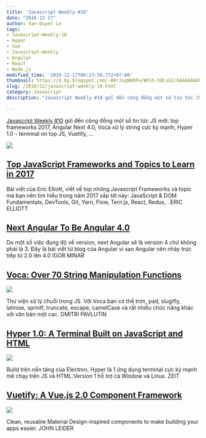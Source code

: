 ```yaml
---
title: 'Javascript Weekly #10'
date: "2016-12-17"
author: Van-Duyet Le
tags:
- Javascript-Weekly-10
- Hyper
- Vue
- Javascript-Weekly
- Angular
- React
- Node.js
modified_time: '2016-12-17T08:23:58.772+07:00'
thumbnail: https://4.bp.blogspot.com/-BRrJsgNHOPo/WFSS-hQLsGI/AAAAAAAAhGs/yDzG4caJSxEfSfL8ldoaWP77igcyefSVACK4B/s1600/Templating-Engines-for-JavaScript.png
slug: /2016/12/javascript-weekly-10.html
category: Javascript
description: "Javascript Weekly #10 gửi đến cộng đồng một số tin tức JS mới: top frameworks 2017, Angular Next 4.0, Voca xử lý string cực kỳ mạnh, Hyper 1.0 - terminal on top JS, Vuetify, ..."

---
```


[Javascript Weekly #10](https://blog.duyet.net/2016/12/javascript-weekly-10.html) gửi đến cộng đồng một số tin tức JS mới: top frameworks 2017, Angular Next 4.0, Voca xử lý string cực kỳ mạnh, Hyper 1.0 - terminal on top JS, Vuetify, ...

![](https://4.bp.blogspot.com/-BRrJsgNHOPo/WFSS-hQLsGI/AAAAAAAAhGs/yDzG4caJSxEfSfL8ldoaWP77igcyefSVACK4B/s640/Templating-Engines-for-JavaScript.png)

## [Top JavaScript Frameworks and Topics to Learn in 2017](https://medium.com/javascript-scene/top-javascript-frameworks-topics-to-learn-in-2017-700a397b711?utm_source=duyetdev.com&amp;utm_medium=blog) ##
Bài viết của Eric Elliott, viết về top những Javascript Frameworks và topic mà bạn nên tìm hiểu trong năm 2017 sắp tới này: JavaScript & DOM Fundamentals, DevTools, Git, Yarn, Flow, Tern.js, React, Redux, .
ERIC ELLIOTT

## [Next Angular To Be Angular 4.0](http://angularjs.blogspot.com/2016/12/ok-let-me-explain-its-going-to-be.html?utm_source=blog.duyetdev.com&amp;utm_medium=blog) ##
Do một số việc đụng độ về version, next Angular sẽ là version 4 chứ không phải là 3. Đây là bài viết từ blog của Angular vì sao Angular nên nhảy trực tiếp từ 2.0 lên 4.0
IGOR MINAR

## [Voca: Over 70 String Manipulation Functions](https://vocajs.com/?utm_source=duyetdev.com&amp;utm_medium=blog) ##

![](https://1.bp.blogspot.com/-jqnTwUimjlM/WFSQPsCY0bI/AAAAAAAAhGM/TXT0-izvFYIFI8Bk43cE7iUCdKFC5FpyQCK4B/s400/voca-logo.png)

Thư viện xử lý chuỗi trong JS. Với Voca bạn có thể trim, pad, slugifly, latinise, sprintf, truncate, escape, camelCase và rất nhiều chức năng khác với văn bản một cac.
DMITRI PAVLUTIN

## [Hyper 1.0: A Terminal Built on JavaScript and HTML](https://github.com/zeit/hyper) ##

![](https://3.bp.blogspot.com/-nMpf85kMJ3c/WFSQ1Wu3_YI/AAAAAAAAhGU/Lnglt-xEd9wsndvZ87RiNEgIHFZ756nTwCK4B/s1600/93807b6c-bd63-11e6-9557-c37a51ca913c.png)

Build trên nền tảng của Electron, Hyper là 1 ứng dụng terminal cực kỳ mạnh mẽ chạy trên JS và HTML.Version 1 hỗ trợ cả Window và Linux.
ZEIT

## [Vuetify: A Vue.js 2.0 Component Framework](https://vuetifyjs.com/?utm_source=blog.duyetdev.com&amp;utm_medium=blog) ##

![](https://4.bp.blogspot.com/-9fO32ZSKZrs/WFSRpE9acTI/AAAAAAAAhGY/ViZGE_8VgaYaQJS8FwZhR4tocH2r_HByQCLcB/s1600/Screenshot%2Bfrom%2B2016-12-17%2B08-14-55.png)

Clean, reusable Material Design-inspired components to make building your apps easier.
JOHN LEIDER
